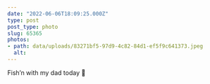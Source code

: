 ```yaml
---
date: "2022-06-06T18:09:25.000Z"
type: post 
post_type: photo
slug: 65365
photos: 
- path: data/uploads/83271bf5-97d9-4c82-84d1-ef5f9c641373.jpeg
  alt: 
---
```

Fish’n with my dad today 🎣
